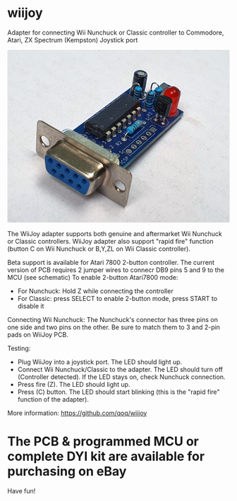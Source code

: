 # wiijoy
Adapter for connecting Wii Nunchuck or Classic controller to Commodore, Atari, ZX Spectrum (Kempston) Joystick port

![pic](https://github.com/qoq/wiijoy/blob/main/pics/p4.jpg)

The WiiJoy adapter supports both genuine and aftermarket Wii Nunchuck or Classic controllers. 
WiiJoy adapter also support "rapid fire" function (button C on Wii Nunchuck or B,Y,ZL on Wii Classic controller).

Beta support is available for Atari 7800 2-button controller.
The current version of PCB requires 2 jumper wires to connecr DB9 pins 5 and 9 to the MCU (see schematic)
To enable 2-button Atari7800 mode:
- For Nunchuck: Hold Z while connecting the controller
- For Classic: press SELECT to enable 2-button mode, press START to disable it




Connecting Wii Nunchuck:
The Nunchuck's connector has three pins on one side and two pins on the other. Be sure to match them to 3 and 2-pin pads on WiiJoy PCB.


Testing:

- Plug WiiJoy into a joystick port. The LED should light up.
- Connect Wii Nunchuck/Classic  to the adapter. The LED should turn off (Controller detected). If the LED stays on, check Nunchuck connection.
- Press fire (Z). The LED should light up.
- Press (C) button. The LED should start blinking (this is the "rapid fire" function of the adapter).

More information: https://github.com/qoq/wiijoy

# The PCB & programmed MCU or complete DYI kit are available for purchasing on eBay

Have fun!
